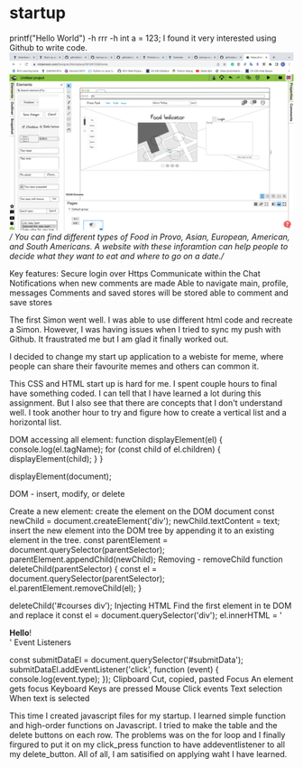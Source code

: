 # startup
printf("Hello World")
-h rrr -h
int a = 123;
I found it very interested using Github to write code.
![This is an image](/Startup%20Strach.png)
*/ You can find different types of Food in Provo, Asian, European, American, and South Americans. A website with these inforamtion can help people to decide what they want to eat and where to go on a date./*

Key features:
    Secure login over Https
    Communicate within the Chat
    Notifications when new comments are made
    Able to navigate main, profile, messages
    Comments and saved stores will be stored
    able to comment and save stores
    
   The first Simon went well. I was able to use different html code and recreate a Simon. However, I was having issues when I tried to sync my push with Github. It fraustrated me but I am glad it finally worked out.

I decided to change my start up application to a webiste for meme, where people can share their favourite memes and others can common it.

This CSS and HTML start up is hard for me. I spent couple hours to final have something coded. I can tell that I have learned a lot during this assignment. But I also see that there are concepts that I don't understand well. I took another hour to try and figure how to create a vertical list and a horizontal list.

DOM accessing all element:
	function displayElement(el) {
  console.log(el.tagName);
  for (const child of el.children) {
    displayElement(child);
  }
}

displayElement(document);


DOM - insert, modify, or delete

Create a new element:
	create the element on the DOM document
	const newChild = document.createElement('div');
  newChild.textContent = text;
insert the new element into the DOM tree by appending it to an existing element in the tree.
const parentElement = document.querySelector(parentSelector);
  parentElement.appendChild(newChild);
Removing - removeChild
function deleteChild(parentSelector) {
  const el = document.querySelector(parentSelector);
  el.parentElement.removeChild(el);
}

deleteChild('#courses div’);
Injecting HTML
Find the first element in te DOM and replace it
const el = document.querySelector('div');
el.innerHTML = '<div class="injected"><b>Hello</b>!</div>'
Event Listeners

const submitDataEl = document.querySelector('#submitData');
submitDataEl.addEventListener('click', function (event) {
  console.log(event.type);
});
Clipboard	Cut, copied, pasted
Focus	An element gets focus
Keyboard	Keys are pressed
Mouse	Click events
Text selection	When text is selected




This time I created javascript files for my startup. I learned simple function and high-order functions on Javascript. I tried to make the table and the delete buttons on each row. The problems was on the for loop and I finally firgured to put it on my click_press function to have addeventlistener to all my delete_button. All of all, I am satisified on applying waht I have learned.
